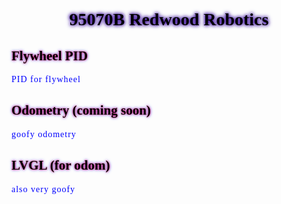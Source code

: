 <!DOCTYPE html>
<html lang="en">
<head>
  <style>
    div {
    font-family: "Comic Sans MS", cursive;
    }
    h1 {
      text-align: center;
      text-shadow: 0 0 5px #330099, 0 0 7px #330099;
      color: black;
    }
    h2 {
      text-align: left;
      text-shadow: 0 0 3px #ff0340, 0 0 5px #3341ff;
      color: black;
    }
    p {
      letter-spacing: 1px;
      color:blue;
      text-shadow: 0 0 3px ##3341ff;
    }
  </style>
</head>
<body>
  <div>
  <h1>95070B Redwood Robotics</h1>
  
  <h2>Flywheel PID</h2>
  <p>PID for flywheel</p>

  <h2>Odometry (coming soon)</h2>
  <p> goofy odometry</p>

  <h2>LVGL (for odom)</h2>
  <p>also very goofy</p>
  </div>
</html>
</body>



